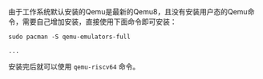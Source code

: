 由于工作系统默认安装的Qemu是最新的Qemu8，且没有安装用户态的Qemu命令，需要自己增加安装，直接使用下面命令即可安装：
```
sudo pacman -S qemu-emulators-full

...
```

安装完后就可以使用 `qemu-riscv64` 命令。
